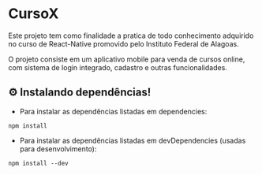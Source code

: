 # CursoX

Este projeto tem como finalidade a pratica de todo conhecimento adquirido no curso de React-Native promovido pelo Instituto Federal de Alagoas.

O projeto consiste em um aplicativo mobile para venda de cursos online, com sistema de login integrado, cadastro e outras funcionalidades. 


## ⚙ Instalando dependências!
* Para instalar as dependências listadas em dependencies:
```
npm install
```
* Para instalar as dependências listadas em devDependencies (usadas para desenvolvimento):


```
npm install --dev
```

